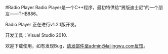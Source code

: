 #Radio Player
Radio Player是一个C++程序，最初特供给“男版迪士尼”的一个朋友——THB886。

Radio Player 正在进行v1.2.1版开发。

开发工具：Visual Studio 2010.

欢迎下载使用，如有发现Bug，请发邮件至admin@laijingwu.com反馈。